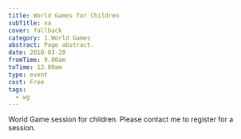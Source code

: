 ```yaml
---
title: World Games for Children
subTitle: na
cover: fallback
category: 1.World Games
abstract: Page abstract.
date: 2018-03-28
fromTime: 9.00am
toTime: 12.00am
type: event
cost: Free
tags:
  - wg
---
```


World Game session for children. Please contact me to register for a session.

